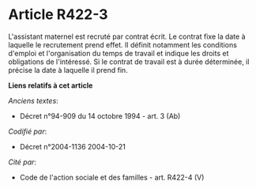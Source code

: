 # Article R422-3

L'assistant maternel est recruté par contrat écrit. Le contrat fixe la date à laquelle le recrutement prend effet. Il définit
notamment les conditions d'emploi et l'organisation du temps de travail et indique les droits et obligations de l'intéressé.
Si le contrat de travail est à durée déterminée, il précise la date à laquelle il prend fin.

**Liens relatifs à cet article**

_Anciens textes_:

  - Décret n°94-909 du 14 octobre 1994 - art. 3 (Ab)

_Codifié par_:

  - Décret n°2004-1136 2004-10-21

_Cité par_:

  - Code de l'action sociale et des familles - art. R422-4 (V)
